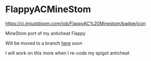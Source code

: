 # FlappyACMineStom

https://ci.imjustdoom.com/job/FlappyAC%20Minestom/badge/icon

MineStom port of my anticheat Flappy

Will be moved to a branch [here](https://github.com/JustDoom/FlappyAC) soon

I will work on this more when I re-code my spigot anticheat
